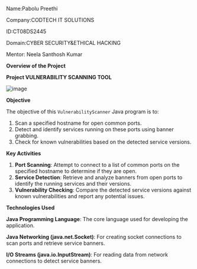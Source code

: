 Name:Pabolu Preethi

Company:CODTECH IT SOLUTIONS

ID:CT08DS2445

Domain:CYBER SECURITY&ETHICAL HACKING

Mentor: Neela Santhosh Kumar

**Overview of the Project**

**Project VULNERABILITY SCANNING TOOL**

![image](https://github.com/PABOLUPREETHI/CODTECH-Task-2/assets/119472758/ee9a1ec0-63aa-4312-8c4a-7c900b049eac)

**Objective**

The objective of this `VulnerabilityScanner` Java program is to:

1. Scan a specified hostname for open common ports.
2. Detect and identify services running on these ports using banner grabbing.
3. Check for known vulnerabilities based on the detected service versions.
   
**Key Activities**

1. **Port Scanning**: Attempt to connect to a list of common ports on the specified hostname to determine if they are open.
2. **Service Detection**: Retrieve and analyze banners from open ports to identify the running services and their versions.
3. **Vulnerability Checking**: Compare the detected service versions against known vulnerabilities and report any potential issues.

**Technologies Used**

 **Java Programming Language**: The core language used for developing the application.
 
 **Java Networking (java.net.Socket)**: For creating socket connections to scan ports and retrieve service banners.
 
 **I/O Streams (java.io.InputStream)**: For reading data from network connections to detect service banners.
